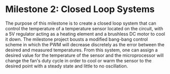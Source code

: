 # Milestone 2: Closed Loop Systems

The purpose of this milestone is to create a closed loop system that can control the temperature of a temperature sensor located on the circuit, with a 5V regulator acting as a heating element and a brushless DC motor to cool it down. The milestone project bousts a modified bang-bang control scheme in which the PWM will decrease discretely as the error between the desired and measured temperatures. From this system, one can assign a desired value for the temperature of the sensor and the microprocessor will change the fan's duty cycle in order to cool or warm the sensor to the desired point with a steady state and little to no oscillation.

